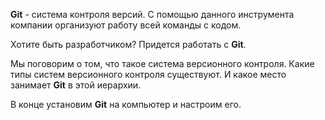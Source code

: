 **Git** - система контроля версий. С помощью данного инструмента компании организуют работу всей команды с кодом.

Хотите быть разработчиком? Придется работать с **Git**.

Мы поговорим о том, что такое система версионного контроля. 
Какие типы систем версионного контроля существуют. 
И какое место занимает **Git** в этой иерархии.

В конце установим **Git** на компьютер и настроим его.
